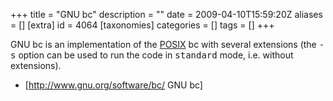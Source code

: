 +++
title = "GNU bc"
description = ""
date = 2009-04-10T15:59:20Z
aliases = []
[extra]
id = 4064
[taxonomies]
categories = []
tags = []
+++


GNU bc is an implementation of the [POSIX](https://rosettacode.org/wiki/POSIX) bc with several extensions (the <tt>-s</tt> option can be used to run the code in <tt>standard</tt> mode, i.e. without extensions).

* [http://www.gnu.org/software/bc/ GNU bc]
